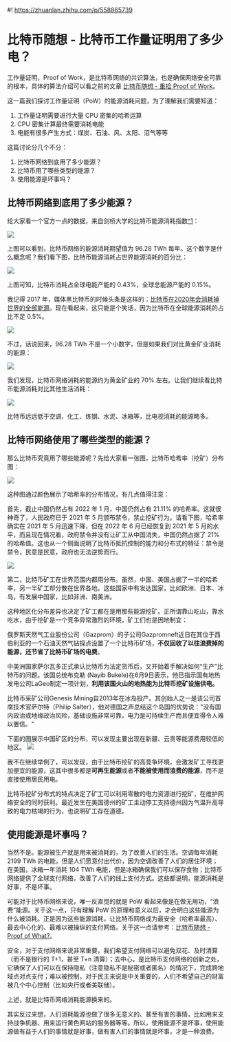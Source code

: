 #! https://zhuanlan.zhihu.com/p/558865739
# 比特币随想 - 比特币工作量证明用了多少电？

工作量证明，Proof of Work，是比特币网络的共识算法，也是确保网络安全可靠的根本，具体的算法介绍可以看之前的文章 [比特币随想 - 重拾 Proof of Work](https://zhuanlan.zhihu.com/p/524285606)。

这一篇我们探讨工作量证明（PoW）的能源消耗问题，为了理解我们需要知道：

1. 工作量证明需要进行大量 CPU 密集的哈希运算
2. CPU 密集计算最终需要消耗电能
3. 电能有很多产生方式：煤炭、石油、风、太阳、沼气等等

这篇讨论分几个不分：

1. 比特币网络到底用了多少能源？
2. 比特币用了哪些类型的能源？
3. 使用能源是坏事吗？

## 比特币网络到底用了多少能源？

给大家看一个官方一点的数据，来自剑桥大学的比特币能源消耗指数[^1](https://ccaf.io/cbeci/index)：

![](https://i.imgur.com/z2B1at7.png)

上图可以看到，比特币网络的能源消耗期望值为 96.28 TWh 每年。这个数字是什么概念呢？我们看下图，比特币能源消耗占世界能源消耗的百分比：

![](https://i.imgur.com/1zNhaij.png)

上图可知，比特币消耗占全球电能产能的 0.43%，全球总能源产能的 0.15%。

我记得 2017 年，媒体黑比特币的时候头条是这样的：[比特币在2020年会消耗掉世界的全部能源](https://www.newsweek.com/bitcoin-mining-track-consume-worlds-energy-2020-744036)。现在看起来，这只能是个笑话，因为比特币在全球能源消耗的占比不足 0.5%。

![](https://i.imgur.com/TfqAlQT.png)

不过，话说回来，96.28 TWh 不是一个小数字，但是如果我们对比黄金矿业消耗的能源：

![](https://i.imgur.com/tKt1JBI.png)

我们发现，比特币网络消耗的能源约为黄金矿业的 70% 左右。让我们继续看比特币能源消耗对比其他生活消耗：

![](https://i.imgur.com/AsGkbB3.png)

比特币远远低于空调、化工、炼钢、水泥、冰箱等，比电视消耗的能源略多。

## 比特币网络使用了哪些类型的能源？

那么比特币究竟用了哪些能源呢？先给大家看一张图，比特币哈希率（挖矿）分布图：

![](https://i.imgur.com/bdAyktJ.png)

这种图通过颜色展示了哈希率的分布情况，有几点值得注意：

首先，截止中国仍然占有 2022 年 1 月，中国仍然占有 21.11% 的哈希率。这就很神奇了，人民政府已于 2021 年 5 月颁布禁令，禁止挖矿行为。请看下图，哈希率确实在 2021 年 5 月迅速下降，但在 2022 年 6 月已经恢复到 2021 年 5 月的水平，而且现在情况看，政府禁令并没有让矿工从中国消失，中国仍然占据了 21% 的哈希值。这也从一个侧面说明了比特币抵抗控制的能力和分布式的特征：禁令是禁令，民意是民意，政府也无法逆势而行。

![](https://i.imgur.com/ooYga6A.png)

第二，比特币矿工在世界范围内都用分布。虽然，中国、美国占据了一半的哈希率，另一半矿工却分散在世界各地。这些国家中有发达国家，比如欧洲、日本、冰岛，有发展中国家，比如非洲、南美洲。

这种地区化分布差异也决定了矿工都在是用那些能源挖矿。正所谓靠山吃山，靠水吃水，由于挖矿是一个竞争异常激烈的环境，矿工们也是因地制宜：

俄罗斯天然气工业股份公司（Gazprom）的子公司Gazpromneft近日在其位于西伯利亚的一个石油天然气钻探点设置了一个比特币矿场，**不仅回收了以往浪费掉的能源，还节省了比特币矿场的电费**。

中美洲国家萨尔瓦多正式承认比特币为法定货币后，又开始着手解决如何“生产”比特币的问题。该国总统布克勒 (Nayib Bukele)在6月9日表示，他已指示国有地热发电公司LaGeo制定一项计划，**利用该国火山的地热能为比特币挖矿设施供电。**

比特币采矿公司Genesis Mining自2013年在冰岛投产。其创始人之一是该公司首席技术官萨尔特（Philip Salter），他对德国之声总结这个岛国的优势说："没有国内政治或地缘政治风险，基础设施非常可靠，电力是可持续生产而且便宜得令人难以置信。"

下面的图展示中国矿区的分布，可以发现主要出现在新疆、云贵等能源费用较低的地区。
![](https://i.imgur.com/xASyqGM.png)

我不在继续举例了，可以发现，由于比特币挖矿的高竞争环境，会激发矿工寻找更加便宜的能源，这其中很多都是**可再生能源**或者**不能被使用而浪费的能源**，而不是直接使用居民用电。

比特币挖矿分布式的特点决定了矿工可以利用零散的电力资源进行挖矿，在维护网络安全的同时获利。最近发生在美国德州的矿工主动停工支持德州因为气温升高导致的电力枯竭的行为，也说明矿工存在道德。

## 使用能源是坏事吗？

当然不是。能源被生产就是用来被消耗的，为了改善人们的生活。空调每年消耗 2199 TWh 的电能，但是人们愿意付出代价，因为空调改善了人们的居住环境；在美国，冰箱一年消耗 104 TWh 电能，但是冰箱确保我们可以保存食物；比特币网络提供了全球支付网络，改善了人们的线上支付方式。这些都说明，能源消耗是好事，不是坏事。

可能对于比特币网络来说，唯一反直觉的就是 PoW 看起来像是在做无用功，“浪费”能源。关于这一点，只有理解 PoW 的原理和意义以后，才会明白这些能源为什么被消耗。正是因为这些能源消耗，让比特币网络成为最安全（哈希率最高）、最去中心化的、最难以被操纵的支付网络。关于这一点请参考：[比特币随想 - Proof of What?](https://zhuanlan.zhihu.com/p/520555857)。

安全，对于支付网络来说非常重要，我们希望支付网络可以避免双花、及时清算（而不是银行的 T+1，甚至 T+n 清算）；去中心，是比特币支付网络的创新之处，它确保了人们可以在保持隐私（注意隐私不是秘密或者匿名）的情况下，完成跨地域点对点支付；难以被控制，对于民主来说是中关重要的，人们不希望自己的财富被几个中心控制（比如央行或者美联储）。

上述，就是比特币网络消耗能源换来的。

其实反过来想，人们消耗能源也做了很多无意义的、甚至有害的事情，比如用来支持战争机器、用来运行黄色网站的服务器等等。所以，使用能源不是坏事，使用能源做有益于人们的事情就是好事，做有害人们的事情就是坏事，才是一种浪费。
